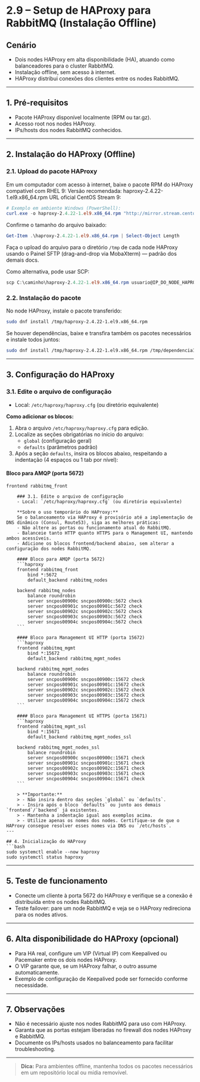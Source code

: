 # 2.9 – Setup de HAProxy para RabbitMQ (Instalação Offline)

## Cenário
- Dois nodes HAProxy em alta disponibilidade (HA), atuando como balanceadores para o cluster RabbitMQ.
- Instalação offline, sem acesso à internet.
- HAProxy distribui conexões dos clientes entre os nodes RabbitMQ.

---

## 1. Pré-requisitos
- Pacote HAProxy disponível localmente (RPM ou tar.gz).
- Acesso root nos nodes HAProxy.
- IPs/hosts dos nodes RabbitMQ conhecidos.

---

## 2. Instalação do HAProxy (Offline)


### 2.1. Upload do pacote HAProxy

Em um computador com acesso à internet, baixe o pacote RPM do HAProxy compatível com RHEL 9:
Versão recomendada: haproxy-2.4.22-1.el9.x86_64.rpm
URL oficial CentOS Stream 9:
```powershell
# Exemplo em ambiente Windows (PowerShell):
curl.exe -o haproxy-2.4.22-1.el9.x86_64.rpm "http://mirror.stream.centos.org/9-stream/AppStream/x86_64/os/Packages/haproxy-2.4.22-1.el9.x86_64.rpm"
```
Confirme o tamanho do arquivo baixado:
```powershell
Get-Item .\haproxy-2.4.22-1.el9.x86_64.rpm | Select-Object Length
```

Faça o upload do arquivo para o diretório `/tmp` de cada node HAProxy usando o Painel SFTP (drag-and-drop via MobaXterm) — padrão dos demais docs.

Como alternativa, pode usar SCP:
```powershell
scp C:\caminho\haproxy-2.4.22-1.el9.x86_64.rpm usuario@IP_DO_NODE_HAPROXY:/tmp/
```

### 2.2. Instalação do pacote
No node HAProxy, instale o pacote transferido:
```bash
sudo dnf install /tmp/haproxy-2.4.22-1.el9.x86_64.rpm
```
Se houver dependências, baixe e transfira também os pacotes necessários e instale todos juntos:
```bash
sudo dnf install /tmp/haproxy-2.4.22-1.el9.x86_64.rpm /tmp/dependencia1.rpm /tmp/dependencia2.rpm
```

---

## 3. Configuração do HAProxy


### 3.1. Edite o arquivo de configuração
- Local: `/etc/haproxy/haproxy.cfg` (ou diretório equivalente)

**Como adicionar os blocos:**

1. Abra o arquivo `/etc/haproxy/haproxy.cfg` para edição.
2. Localize as seções obrigatórias no início do arquivo:
   - `global` (configuração geral)
   - `defaults` (parâmetros padrão)
3. Após a seção `defaults`, insira os blocos abaixo, respeitando a indentação (4 espaços ou 1 tab por nível):

#### Bloco para AMQP (porta 5672)
```haproxy
frontend rabbitmq_front

    ### 3.1. Edite o arquivo de configuração
    - Local: `/etc/haproxy/haproxy.cfg` (ou diretório equivalente)

    **Sobre o uso temporário do HAProxy:**
    Se o balanceamento via HAProxy é provisório até a implementação de DNS dinâmico (Consul, Route53), siga as melhores práticas:
    - Não altere as portas ou funcionamento atual do RabbitMQ.
    - Balanceie tanto HTTP quanto HTTPS para o Management UI, mantendo ambos acessíveis.
    - Adicione os blocos frontend/backend abaixo, sem alterar a configuração dos nodes RabbitMQ.

    #### Bloco para AMQP (porta 5672)
    ```haproxy
    frontend rabbitmq_front
        bind *:5672
        default_backend rabbitmq_nodes

    backend rabbitmq_nodes
        balance roundrobin
        server sncpos00900c sncpos00900c:5672 check
        server sncpos00901c sncpos00901c:5672 check
        server sncpos00902c sncpos00902c:5672 check
        server sncpos00903c sncpos00903c:5672 check
        server sncpos00904c sncpos00904c:5672 check
    ```

    #### Bloco para Management UI HTTP (porta 15672)
    ```haproxy
    frontend rabbitmq_mgmt
        bind *:15672
        default_backend rabbitmq_mgmt_nodes

    backend rabbitmq_mgmt_nodes
        balance roundrobin
        server sncpos00900c sncpos00900c:15672 check
        server sncpos00901c sncpos00901c:15672 check
        server sncpos00902c sncpos00902c:15672 check
        server sncpos00903c sncpos00903c:15672 check
        server sncpos00904c sncpos00904c:15672 check
    ```

    #### Bloco para Management UI HTTPS (porta 15671)
    ```haproxy
    frontend rabbitmq_mgmt_ssl
        bind *:15671
        default_backend rabbitmq_mgmt_nodes_ssl

    backend rabbitmq_mgmt_nodes_ssl
        balance roundrobin
        server sncpos00900c sncpos00900c:15671 check
        server sncpos00901c sncpos00901c:15671 check
        server sncpos00902c sncpos00902c:15671 check
        server sncpos00903c sncpos00903c:15671 check
        server sncpos00904c sncpos00904c:15671 check
    ```

    > **Importante:**
    > - Não insira dentro das seções `global` ou `defaults`.
    > - Insira após o bloco `defaults` ou junto aos demais `frontend`/`backend` já existentes.
    > - Mantenha a indentação igual aos exemplos acima.
    > - Utilize apenas os nomes dos nodes. Certifique-se de que o HAProxy consegue resolver esses nomes via DNS ou `/etc/hosts`.
---

## 4. Inicialização do HAProxy
```bash
sudo systemctl enable --now haproxy
sudo systemctl status haproxy
```

---

## 5. Teste de funcionamento
- Conecte um cliente à porta 5672 do HAProxy e verifique se a conexão é distribuída entre os nodes RabbitMQ.
- Teste failover: pare um node RabbitMQ e veja se o HAProxy redireciona para os nodes ativos.

---

## 6. Alta disponibilidade do HAProxy (opcional)
- Para HA real, configure um VIP (Virtual IP) com Keepalived ou Pacemaker entre os dois nodes HAProxy.
- O VIP garante que, se um HAProxy falhar, o outro assume automaticamente.
- Exemplo de configuração de Keepalived pode ser fornecido conforme necessidade.

---

## 7. Observações
- Não é necessário ajuste nos nodes RabbitMQ para uso com HAProxy.
- Garanta que as portas estejam liberadas no firewall dos nodes HAProxy e RabbitMQ.
- Documente os IPs/hosts usados no balanceamento para facilitar troubleshooting.

---

> **Dica:** Para ambientes offline, mantenha todos os pacotes necessários em um repositório local ou mídia removível.
